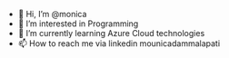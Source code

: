 - 👋 Hi, I’m @monica
- 👀 I’m interested in Programming
- 🌱 I’m currently learning Azure Cloud technologies
- 📫 How to reach me via linkedin mounicadammalapati

<!---
mounicadammalapati/mounicadammalapati is a ✨ special ✨ repository because its `README.md` (this file) appears on your GitHub profile.
You can click the Preview link to take a look at your changes.
--->
